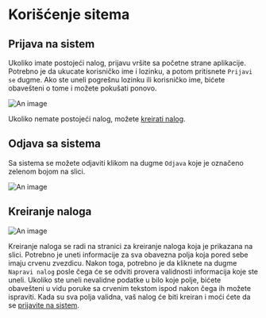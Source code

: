 # Korišćenje sitema

## Prijava na sistem

Ukoliko imate postojeći nalog, prijavu vršite sa početne strane aplikacije. Potrebno je da ukucate korisničko ime i lozinku, a potom pritisnete `Prijavi se` dugme.
Ako ste uneli pogrešnu lozinku ili korisničko ime, bićete obavešteni o tome i možete pokušati ponovo.

![An image](/login_page.png)

Ukoliko nemate postojeći nalog, možete [kreirati nalog](./#kreiranje-naloga).

## Odjava sa sistema

Sa sistema se možete odjaviti klikom na dugme `Odjava` koje je označeno zelenom bojom na slici.

![An image](/logout_page.png)

## Kreiranje naloga

![An image](/register_page.png)

Kreiranje naloga se radi na stranici za kreiranje naloga koja je prikazana na slici. Potrebno je uneti informacije za sva obavezna polja koja pored sebe imaju crvenu zvezdicu. Nakon toga, potrebno je da kliknete na dugme `Napravi nalog` posle čega će se odviti provera validnosti informacija koje ste uneli. Ukoliko ste uneli nevalidne podatke u bilo koje polje, bićete obavešteni u vidu poruke sa crvenim tekstom ispod nakon čega ih možete ispraviti. Kada su sva polja validna, vaš nalog će biti kreiran i moći ćete da se [prijavite na sistem](#prijava-na-sistem).

<br />
<br />
<br />
<br />
<br />
<br />